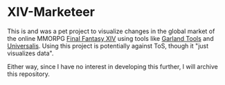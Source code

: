 # XIV-Marketeer

This is and was a pet project to visualize changes in the global market of the online MMORPG [Final Fantasy XIV](https://de.finalfantasyxiv.com/) using tools like [Garland Tools](https://garlandtools.org/) and [Universalis](https://universalis.app/).
Using this project is potentially against ToS, though it "just visualizes data".

Either way, since I have no interest in developing this further, I will archive this repository.
